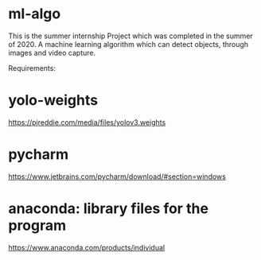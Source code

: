 # ml-algo
This is the summer internship Project which was completed in the summer of 2020.
A machine learning algorithm which can detect objects, through images and video capture.

Requirements:
# yolo-weights
https://pjreddie.com/media/files/yolov3.weights

# pycharm
https://www.jetbrains.com/pycharm/download/#section=windows

# anaconda: library files for the program
https://www.anaconda.com/products/individual
